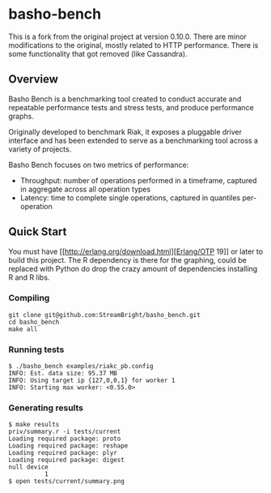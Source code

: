 # basho-bench

This is a fork from the original project at version 0.10.0. There are minor modifications to the original, mostly related to HTTP performance. There is some functionality that got removed (like Cassandra).

## Overview

   Basho Bench is a benchmarking tool created to conduct accurate and
   repeatable performance tests and stress tests, and produce
   performance graphs.

   Originally developed to benchmark Riak, it exposes a pluggable
   driver interface and has been extended to serve as a benchmarking
   tool across a variety of projects.

   Basho Bench focuses on two metrics of performance:

   - Throughput: number of operations performed in a timeframe,
     captured in aggregate across all operation types
   - Latency: time to complete single operations, captured in
     quantiles per-operation

## Quick Start

   You must have [[http://erlang.org/download.html][Erlang/OTP 19]] or later to build this project. The R dependency is there for the graphing, could be replaced with Python do drop the crazy amount of dependencies installing R and R libs.

### Compiling

```
git clone git@github.com:StreamBright/basho_bench.git
cd basho_bench
make all
```

### Running tests 

```
$ ./basho_bench examples/riakc_pb.config
INFO: Est. data size: 95.37 MB
INFO: Using target ip {127,0,0,1} for worker 1
INFO: Starting max worker: <0.55.0>
```

### Generating results 

```
$ make results
priv/summary.r -i tests/current
Loading required package: proto
Loading required package: reshape
Loading required package: plyr
Loading required package: digest
null device 
          1 
$ open tests/current/summary.png
```
